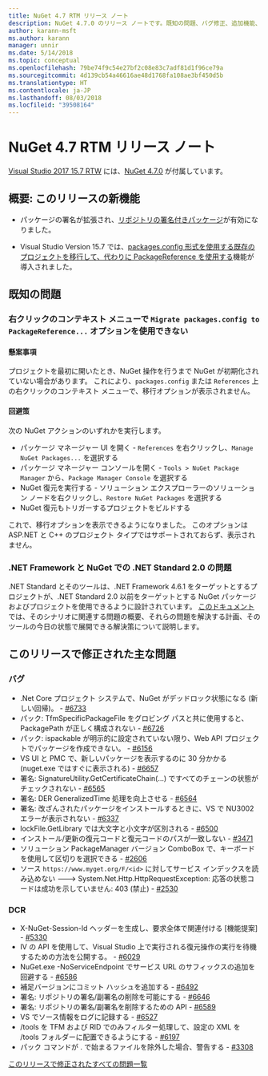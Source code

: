 ```yaml
---
title: NuGet 4.7 RTM リリース ノート
description: NuGet 4.7.0 のリリース ノートです。既知の問題、バグ修正、追加機能、および DCR を含みます。
author: karann-msft
ms.author: karann
manager: unnir
ms.date: 5/14/2018
ms.topic: conceptual
ms.openlocfilehash: 79be74f9c54e27bf2c08e83c7adf81d1f96ce79a
ms.sourcegitcommit: 4d139cb54a46616ae48d1768fa108ae3bf450d5b
ms.translationtype: HT
ms.contentlocale: ja-JP
ms.lasthandoff: 08/03/2018
ms.locfileid: "39508164"
---
```

# <a name="nuget-47-rtm-release-notes"></a>NuGet 4.7 RTM リリース ノート

[Visual Studio 2017 15.7 RTW](https://www.visualstudio.com/news/releasenotes/vs2017-relnotes) には、[NuGet 4.7.0](https://dist.nuget.org/win-x86-commandline/v4.7.0/nuget.exe) が付属しています。

## <a name="summary-whats-new-in-this-release"></a>概要: このリリースの新機能

* パッケージの署名が拡張され、[リポジトリの署名付きパッケージ](https://github.com/NuGet/Home/wiki/Repository-Signatures)が有効になりました。

* Visual Studio Version 15.7 では、[packages.config 形式を使用する既存のプロジェクトを移行して、代わりに PackageReference を使用する](https://docs.microsoft.com/en-us/nuget/reference/migrate-packages-config-to-package-reference)機能が導入されました。

## <a name="known-issues"></a>既知の問題

### <a name="the-migrate-packagesconfig-to-packagereference-option-is-not-available-in-the-right-click-context-menu"></a>右クリックのコンテキスト メニューで `Migrate packages.config to PackageReference...` オプションを使用できない

#### <a name="issue"></a>懸案事項

プロジェクトを最初に開いたとき、NuGet 操作を行うまで NuGet が初期化されていない場合があります。 これにより、`packages.config` または `References` 上の右クリックのコンテキスト メニューで、移行オプションが表示されません。

#### <a name="workaround"></a>回避策

次の NuGet アクションのいずれかを実行します。
* パッケージ マネージャー UI を開く - `References` を右クリックし、`Manage NuGet Packages...` を選択する
* パッケージ マネージャー コンソールを開く - `Tools > NuGet Package Manager` から、`Package Manager Console` を選択する
* NuGet 復元を実行する - ソリューション エクスプローラーのソリューション ノードを右クリックし、`Restore NuGet Packages` を選択する
* NuGet 復元もトリガーするプロジェクトをビルドする

これで、移行オプションを表示できるようになりました。 このオプションは ASP.NET と C++ のプロジェクト タイプではサポートされておらず、表示されません。

### <a name="issues-with-net-standard-20-with-net-framework--nuget"></a>.NET Framework と NuGet での .NET Standard 2.0 の問題

.NET Standard とそのツールは、.NET Framework 4.6.1 をターゲットとするプロジェクトが、.NET Standard 2.0 以前をターゲットとする NuGet パッケージおよびプロジェクトを使用できるように設計されています。 [このドキュメント](https://github.com/dotnet/standard/issues/481)では、そのシナリオに関連する問題の概要、それらの問題を解決する計画、そのツールの今日の状態で展開できる解決策について説明します。

## <a name="top-issues-fixed-in-this-release"></a>このリリースで修正された主な問題

### <a name="bugs"></a>バグ

* .Net Core プロジェクト システムで、NuGet がデッドロック状態になる (新しい回帰)。 - [#6733](https://github.com/NuGet/Home/issues/6733)
* パック: TfmSpecificPackageFile をグロビング パスと共に使用すると、PackagePath が正しく構成されない - [#6726](https://github.com/NuGet/Home/issues/6726)
* パック: ispackable が明示的に設定されていない限り、Web API プロジェクトでパッケージを作成できない。 - [#6156](https://github.com/NuGet/Home/issues/6156)
* VS UI と PMC で、新しいパッケージを表示するのに 30 分かかる (nuget.exe ではすぐに表示される) - [#6657](https://github.com/NuGet/Home/issues/6657)
* 署名: SignatureUtility.GetCertificateChain(...) ですべてのチェーンの状態がチェックされない - [#6565](https://github.com/NuGet/Home/issues/6565)
* 署名: DER GeneralizedTime 処理を向上させる - [#6564](https://github.com/NuGet/Home/issues/6564)
* 署名: 改ざんされたパッケージをインストールするときに、VS で NU3002 エラーが表示されない - [#6337](https://github.com/NuGet/Home/issues/6337)
* lockFile.GetLibrary では大文字と小文字が区別される - [#6500](https://github.com/NuGet/Home/issues/6500)
* インストール/更新の復元コードと復元コードのパスが一致しない - [#3471](https://github.com/NuGet/Home/issues/3471)
* ソリューション PackageManager バージョン ComboBox で、キーボードを使用して区切りを選択できる - [#2606](https://github.com/NuGet/Home/issues/2606)
* ソース `https://www.myget.org/F/<id>` に対してサービス インデックスを読み込めない ---> System.Net.Http.HttpRequestException: 応答の状態コードは成功を示していません: 403 (禁止) - [#2530](https://github.com/NuGet/Home/issues/2530)

### <a name="dcrs"></a>DCR

* X-NuGet-Session-Id ヘッダーを生成し、要求全体で関連付ける [機能提案] - [#5330](https://github.com/NuGet/Home/issues/5330)
* IV の API を使用して、Visual Studio 上で実行される復元操作の実行を待機するための方法を公開する。 - [#6029](https://github.com/NuGet/Home/issues/6029)
* NuGet.exe -NoServiceEndpoint でサービス URL のサフィックスの追加を回避する - [#6586](https://github.com/NuGet/Home/issues/6586)
* 補足バージョンにコミット ハッシュを追加する - [#6492](https://github.com/NuGet/Home/issues/6492)
* 署名: リポジトリの署名/副署名の削除を可能にする - [#6646](https://github.com/NuGet/Home/issues/6646)
* 署名: リポジトリの署名/副署名を削除するための API - [#6589](https://github.com/NuGet/Home/issues/6589)
* VS でソース情報をログに記録する - [#6527](https://github.com/NuGet/Home/issues/6527)
* /tools を TFM および RID でのみフィルター処理して、設定の XML を /tools フォルダーに配置できるようにする - [#6197](https://github.com/NuGet/Home/issues/6197)
* パック コマンドが . で始まるファイルを除外した場合、警告する  - [#3308](https://github.com/NuGet/Home/issues/3308)

[このリリースで修正されたすべての問題一覧](https://github.com/NuGet/Home/issues?q=is%3Aissue+is%3Aclosed+milestone%3A%224.7")
